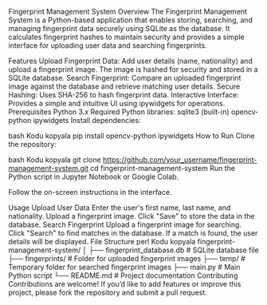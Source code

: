 Fingerprint Management System
Overview
The Fingerprint Management System is a Python-based application that enables storing, searching, and managing fingerprint data securely using SQLite as the database. It calculates fingerprint hashes to maintain security and provides a simple interface for uploading user data and searching fingerprints.

Features
Upload Fingerprint Data: Add user details (name, nationality) and upload a fingerprint image. The image is hashed for security and stored in a SQLite database.
Search Fingerprint: Compare an uploaded fingerprint image against the database and retrieve matching user details.
Secure Hashing: Uses SHA-256 to hash fingerprint data.
Interactive Interface: Provides a simple and intuitive UI using ipywidgets for operations.
Prerequisites
Python 3.x
Required Python libraries:
sqlite3 (built-in)
opencv-python
ipywidgets
Install dependencies:

bash
Kodu kopyala
pip install opencv-python ipywidgets
How to Run
Clone the repository:

bash
Kodu kopyala
git clone https://github.com/your_username/fingerprint-management-system.git
cd fingerprint-management-system
Run the Python script in Jupyter Notebook or Google Colab.

Follow the on-screen instructions in the interface.

Usage
Upload User Data
Enter the user's first name, last name, and nationality.
Upload a fingerprint image.
Click "Save" to store the data in the database.
Search Fingerprint
Upload a fingerprint image for searching.
Click "Search" to find matches in the database.
If a match is found, the user details will be displayed.
File Structure
perl
Kodu kopyala
fingerprint-management-system/
│
├── fingerprint_database.db      # SQLite database file
├── fingerprints/                # Folder for uploaded fingerprint images
├── temp/                        # Temporary folder for searched fingerprint images
├── main.py                      # Main Python script
└── README.md                    # Project documentation
Contributing
Contributions are welcome! If you’d like to add features or improve this project, please fork the repository and submit a pull request.
